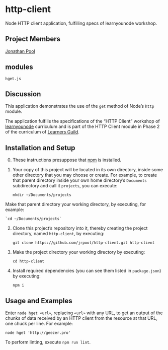 # http-client
Node HTTP client application, fulfilling specs of learnyounode workshop.

## Project Members

[Jonathan Pool](https://github.com/jrpool)

## modules

```
hget.js
```

## Discussion

This application demonstrates the use of the `get` method of Node’s `http` module.

The application fulfills the specifications of the “HTTP Client” workshop of [learnyounode][lyn] curriculum and is part of the HTTP Client module in Phase 2 of the curriculum of [Learners Guild][lg].

## Installation and Setup

0. These instructions presuppose that [npm][npm] is installed.

1. Your copy of this project will be located in its own directory, inside some other directory that you may choose or create. For example, to create that parent directory inside your own home directory’s `Documents` subdirectory and call it `projects`, you can execute:

    `mkdir ~/Documents/projects`

Make that parent directory your working directory, by executing, for example:

    `cd ~/Documents/projects`

2. Clone this project’s repository into it, thereby creating the project directory, named `http-client`, by executing:

    `git clone https://github.com/jrpool/http-client.git http-client`

2. Make the project directory your working directory by executing:

    `cd http-client`

3. Install required dependencies (you can see them listed in `package.json`) by executing:

    `npm i`

## Usage and Examples

Enter `node hget «url»`, replacing `«url»` with any URL, to get an output of the chunks of data received by an HTTP client from the resource at that URL, one chuck per line. For example:

`node hget 'http://geezer.pro'`

To perform linting, execute `npm run lint`.

[lg]: https://www.learnersguild.org
[lyn]: https://github.com/workshopper/learnyounode
[npm]: https://www.npmjs.com/
